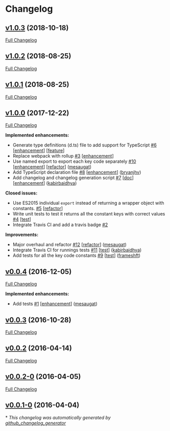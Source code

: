 # Changelog

## [v1.0.3](https://github.com/kabirbaidhya/keycode-js/tree/v1.0.3) (2018-10-18)
[Full Changelog](https://github.com/kabirbaidhya/keycode-js/compare/v1.0.2...v1.0.3)

## [v1.0.2](https://github.com/kabirbaidhya/keycode-js/tree/v1.0.2) (2018-08-25)
[Full Changelog](https://github.com/kabirbaidhya/keycode-js/compare/v1.0.1...v1.0.2)

## [v1.0.1](https://github.com/kabirbaidhya/keycode-js/tree/v1.0.1) (2018-08-25)
[Full Changelog](https://github.com/kabirbaidhya/keycode-js/compare/v1.0.0...v1.0.1)

## [v1.0.0](https://github.com/kabirbaidhya/keycode-js/tree/v1.0.0) (2017-12-22)
[Full Changelog](https://github.com/kabirbaidhya/keycode-js/compare/v0.0.4...v1.0.0)

**Implemented enhancements:**

- Generate type definitions \(d.ts\) file to add support for TypeScript [\#6](https://github.com/kabirbaidhya/keycode-js/issues/6) [[enhancement](https://github.com/kabirbaidhya/keycode-js/labels/enhancement)] [[feature](https://github.com/kabirbaidhya/keycode-js/labels/feature)]
- Replace webpack with rollup [\#3](https://github.com/kabirbaidhya/keycode-js/issues/3) [[enhancement](https://github.com/kabirbaidhya/keycode-js/labels/enhancement)]
- Use named export to export each key code separately [\#10](https://github.com/kabirbaidhya/keycode-js/pull/10) [[enhancement](https://github.com/kabirbaidhya/keycode-js/labels/enhancement)] [[refactor](https://github.com/kabirbaidhya/keycode-js/labels/refactor)] ([mesaugat](https://github.com/mesaugat))
- Add TypeScript declaration file [\#8](https://github.com/kabirbaidhya/keycode-js/pull/8) [[enhancement](https://github.com/kabirbaidhya/keycode-js/labels/enhancement)] ([bryanjhv](https://github.com/bryanjhv))
- Add changelog and changelog generation script [\#7](https://github.com/kabirbaidhya/keycode-js/pull/7) [[doc](https://github.com/kabirbaidhya/keycode-js/labels/doc)] [[enhancement](https://github.com/kabirbaidhya/keycode-js/labels/enhancement)] ([kabirbaidhya](https://github.com/kabirbaidhya))

**Closed issues:**

- Use ES2015 individual `export` instead of returning a wrapper object with constants. [\#5](https://github.com/kabirbaidhya/keycode-js/issues/5) [[refactor](https://github.com/kabirbaidhya/keycode-js/labels/refactor)]
- Write unit tests to test it returns all the constant keys with correct values [\#4](https://github.com/kabirbaidhya/keycode-js/issues/4) [[test](https://github.com/kabirbaidhya/keycode-js/labels/test)]
- Integrate Travis CI and add a travis badge [\#2](https://github.com/kabirbaidhya/keycode-js/issues/2)

**Improvements:**

- Major overhaul and refactor [\#12](https://github.com/kabirbaidhya/keycode-js/pull/12) [[refactor](https://github.com/kabirbaidhya/keycode-js/labels/refactor)] ([mesaugat](https://github.com/mesaugat))
- Integrate Travis CI for runnings tests [\#11](https://github.com/kabirbaidhya/keycode-js/pull/11) [[test](https://github.com/kabirbaidhya/keycode-js/labels/test)] ([kabirbaidhya](https://github.com/kabirbaidhya))
- Add tests for all the key code constants [\#9](https://github.com/kabirbaidhya/keycode-js/pull/9) [[test](https://github.com/kabirbaidhya/keycode-js/labels/test)] ([frameshft](https://github.com/frameshft))

## [v0.0.4](https://github.com/kabirbaidhya/keycode-js/tree/v0.0.4) (2016-12-05)
[Full Changelog](https://github.com/kabirbaidhya/keycode-js/compare/v0.0.3...v0.0.4)

**Implemented enhancements:**

- Add tests [\#1](https://github.com/kabirbaidhya/keycode-js/pull/1) [[enhancement](https://github.com/kabirbaidhya/keycode-js/labels/enhancement)] ([mesaugat](https://github.com/mesaugat))

## [v0.0.3](https://github.com/kabirbaidhya/keycode-js/tree/v0.0.3) (2016-10-28)
[Full Changelog](https://github.com/kabirbaidhya/keycode-js/compare/v0.0.2...v0.0.3)

## [v0.0.2](https://github.com/kabirbaidhya/keycode-js/tree/v0.0.2) (2016-04-14)
[Full Changelog](https://github.com/kabirbaidhya/keycode-js/compare/v0.0.2-0...v0.0.2)

## [v0.0.2-0](https://github.com/kabirbaidhya/keycode-js/tree/v0.0.2-0) (2016-04-05)
[Full Changelog](https://github.com/kabirbaidhya/keycode-js/compare/v0.0.1-0...v0.0.2-0)

## [v0.0.1-0](https://github.com/kabirbaidhya/keycode-js/tree/v0.0.1-0) (2016-04-04)


\* *This changelog was automatically generated by [github_changelog_generator](https://github.com/skywinder/Github-Changelog-Generator)*
